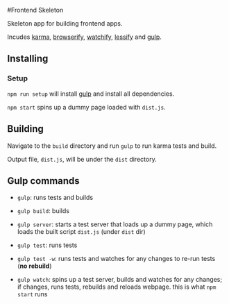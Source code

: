 #Frontend Skeleton

Skeleton app for building frontend apps.

Incudes [karma](https://karma-runner.github.io/0.13/index.html), [browserify](http://browserify.org/), [watchify](https://github.com/substack/watchify), [lessify](https://www.npmjs.com/package/lessify) and [gulp](http://gulpjs.com/).

## Installing

### Setup

`npm run setup` will install [gulp](http://gulpjs.com) and install all dependencies.
 
 `npm start` spins up a dummy page loaded with `dist.js`.

## Building

Navigate to the `build` directory and run `gulp` to run karma tests and build.

Output file, `dist.js`, will be under the `dist` directory.

## Gulp commands

- `gulp`: runs tests and builds

- `gulp build`: builds

- `gulp server`: starts a test server that loads up a dummy page, which loads the built script `dist.js` (under `dist` dir)

- `gulp test`: runs tests

- `gulp test -w`: runs tests and watches for any changes to re-run tests (**no rebuild**)

- `gulp watch`: spins up a test server, builds and watches for any changes; if changes, runs tests, rebuilds and reloads webpage. this is what `npm start` runs
